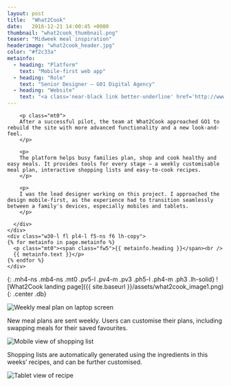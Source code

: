 ```yaml
---
layout: post
title:  "What2Cook"
date:   2016-12-21 14:00:45 +0000
thumbnail: "what2cook_thumbnail.png"
teaser: "Midweek meal inspiration"
headerimage: "what2cook_header.jpg"
color: "#f2c33a"
metainfo:
  - heading: "Platform"
    text: "Mobile-first web app"
  - heading: "Role"
    text: "Senior Designer – G01 Digital Agency"
  - heading: "Website"
    text: "<a class='near-black link better-underline' href='http://www.what2cook.com.au/' target='_blank' alt='What2Cook Website'>what2cook.com.au</a>"
---
```

<div class="cf mw8x center mb6">
  <div class="mh4">
    <div class="w-70-l fl f4-ns f5 lh-extra">
      <div class="measure-wide">

        <p class="mt0">
        After a successful pilot, the team at What2Cook approached GO1 to rebuild the site with more advanced functionality and a new look-and-feel.
        </p>

        <p>
        The platform helps busy families plan, shop and cook healthy and easy meals. It provides tools for every stage – a weekly customisable meal plan, interactive shopping lists and easy-to-cook recipes.
        </p>

        <p>
        I was the lead designer working on this project. I approached the design mobile-first, as the experience had to transition seamlessly between a family's devices, especially mobiles and tablets.
        </p>

      </div>
    </div>
    <div class="w30-l fl pl4-l f5-ns f6 lh-copy">
    {% for metainfo in page.metainfo %}
      <p class="mt0"><span class="fw5">{{ metainfo.heading }}</span><br />
      {{ metainfo.text }}</p>
    {% endfor %}
    </div>
  </div>
</div>

{: .mh4-ns .mb4-ns .mt0 .pv5-l .pv4-m .pv3 .ph5-l .ph4-m .ph3 .lh-solid}
![What2Cook landing page]({{ site.baseurl }}/assets/what2cook_image1.png){: .center .db}

<div class="mh4-ns ph5-l ph4-m ph3 pv5-l pv4-m pv3 bg-light-gray mb4-ns">
  <img src="{{ site.baseurl }}/assets/what2cook_image2.png" alt="Weekly meal plan on laptop screen">
  <p class="ph4 f5-l f6 mt5-l mt4 lh-extra silver center tc measure">New meal plans are sent weekly. Users can customise their plans, including swapping meals for their saved favourites.</p>
</div>

<div class="mh4-ns bg-light-gray">
  <div class="cf mb4-ns mt0 dt center">
    <div class="mb4-ns mt0 pv5-l pv4 pl6-l pr5-l ph4 lh-solid w-50-ns dtc-ns v-mid-ns">
      <div class="mw6 center">
        <img src="{{ site.baseurl }}/assets/what2cook_image3.png" alt="Mobile view of shopping list">
      </div>
    </div>
    <div class="mb4-ns mt0 pv5-l pv4-m pb4 pt0 ph4 lh-solid w-50-ns dtc-ns v-mid-ns">
      <p class="f5-l f6 lh-extra silver measure">Shopping lists are automatically generated using the ingredients in this weeks’ recipes, and can be further customised.</p>
    </div>
  </div>
</div>

<div class="mb4-ns mh4-ns mt0 pv5-l pv4-m pv3 ph5-l ph4-m ph3 center bg-light-gray">
  <div class="mw7 center">
    <img src="{{ site.baseurl }}/assets/what2cook_image4.png" alt="Tablet view of recipe">
  </div>
</div>
